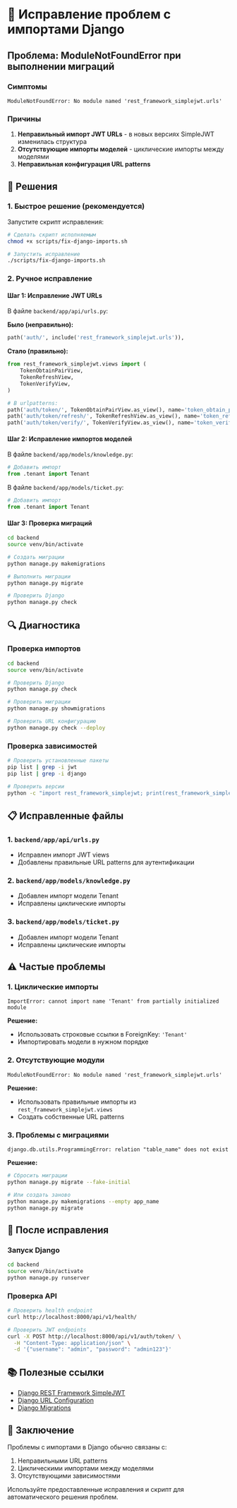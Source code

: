 # 🔧 Исправление проблем с импортами Django

## Проблема: ModuleNotFoundError при выполнении миграций

### Симптомы
```
ModuleNotFoundError: No module named 'rest_framework_simplejwt.urls'
```

### Причины
1. **Неправильный импорт JWT URLs** - в новых версиях SimpleJWT изменилась структура
2. **Отсутствующие импорты моделей** - циклические импорты между моделями
3. **Неправильная конфигурация URL patterns**

## 🚀 Решения

### 1. Быстрое решение (рекомендуется)

Запустите скрипт исправления:

```bash
# Сделать скрипт исполняемым
chmod +x scripts/fix-django-imports.sh

# Запустить исправление
./scripts/fix-django-imports.sh
```

### 2. Ручное исправление

#### Шаг 1: Исправление JWT URLs

В файле `backend/app/api/urls.py`:

**Было (неправильно):**
```python
path('auth/', include('rest_framework_simplejwt.urls')),
```

**Стало (правильно):**
```python
from rest_framework_simplejwt.views import (
    TokenObtainPairView,
    TokenRefreshView,
    TokenVerifyView,
)

# В urlpatterns:
path('auth/token/', TokenObtainPairView.as_view(), name='token_obtain_pair'),
path('auth/token/refresh/', TokenRefreshView.as_view(), name='token_refresh'),
path('auth/token/verify/', TokenVerifyView.as_view(), name='token_verify'),
```

#### Шаг 2: Исправление импортов моделей

В файле `backend/app/models/knowledge.py`:
```python
# Добавить импорт
from .tenant import Tenant
```

В файле `backend/app/models/ticket.py`:
```python
# Добавить импорт
from .tenant import Tenant
```

#### Шаг 3: Проверка миграций

```bash
cd backend
source venv/bin/activate

# Создать миграции
python manage.py makemigrations

# Выполнить миграции
python manage.py migrate

# Проверить Django
python manage.py check
```

## 🔍 Диагностика

### Проверка импортов
```bash
cd backend
source venv/bin/activate

# Проверить Django
python manage.py check

# Проверить миграции
python manage.py showmigrations

# Проверить URL конфигурацию
python manage.py check --deploy
```

### Проверка зависимостей
```bash
# Проверить установленные пакеты
pip list | grep -i jwt
pip list | grep -i django

# Проверить версии
python -c "import rest_framework_simplejwt; print(rest_framework_simplejwt.__version__)"
```

## 📋 Исправленные файлы

### 1. `backend/app/api/urls.py`
- Исправлен импорт JWT views
- Добавлены правильные URL patterns для аутентификации

### 2. `backend/app/models/knowledge.py`
- Добавлен импорт модели Tenant
- Исправлены циклические импорты

### 3. `backend/app/models/ticket.py`
- Добавлен импорт модели Tenant
- Исправлены циклические импорты

## ⚠️ Частые проблемы

### 1. Циклические импорты
```
ImportError: cannot import name 'Tenant' from partially initialized module
```

**Решение:**
- Использовать строковые ссылки в ForeignKey: `'Tenant'`
- Импортировать модели в нужном порядке

### 2. Отсутствующие модули
```
ModuleNotFoundError: No module named 'rest_framework_simplejwt.urls'
```

**Решение:**
- Использовать правильные импорты из `rest_framework_simplejwt.views`
- Создать собственные URL patterns

### 3. Проблемы с миграциями
```
django.db.utils.ProgrammingError: relation "table_name" does not exist
```

**Решение:**
```bash
# Сбросить миграции
python manage.py migrate --fake-initial

# Или создать заново
python manage.py makemigrations --empty app_name
python manage.py migrate
```

## 🚀 После исправления

### Запуск Django
```bash
cd backend
source venv/bin/activate
python manage.py runserver
```

### Проверка API
```bash
# Проверить health endpoint
curl http://localhost:8000/api/v1/health/

# Проверить JWT endpoints
curl -X POST http://localhost:8000/api/v1/auth/token/ \
  -H "Content-Type: application/json" \
  -d '{"username": "admin", "password": "admin123"}'
```

## 📚 Полезные ссылки

- [Django REST Framework SimpleJWT](https://django-rest-framework-simplejwt.readthedocs.io/)
- [Django URL Configuration](https://docs.djangoproject.com/en/4.2/topics/http/urls/)
- [Django Migrations](https://docs.djangoproject.com/en/4.2/topics/migrations/)

## 🎯 Заключение

Проблемы с импортами в Django обычно связаны с:
1. Неправильными URL patterns
2. Циклическими импортами между моделями
3. Отсутствующими зависимостями

Используйте предоставленные исправления и скрипт для автоматического решения проблем.
